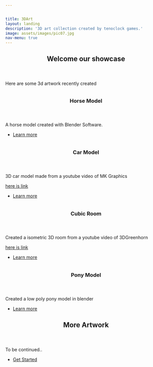 ```yaml
---


title: 3DArt
layout: landing
description: '3D art collection created by tenoclock games.'
image: assets/images/pic07.jpg
nav-menu: true
---
```


<!-- Main -->
<div id="main">

<!-- One -->
<section id="one">
	<div class="inner">
		<header class="major">
			<h2>Welcome our showcase</h2>
		</header>
		<p>Here are some 3d artwork recently created</p>
	</div>
</section>

<!-- Two -->
<section id="two" class="spotlights">
	<section>
		<a href="generic.html" class="image">
			<img src="{% link assets/images/horse.jpg %}" alt="" data-position="center center" />
		</a>
		<div class="content">
			<div class="inner">
				<header class="major">
					<h3>Horse Model</h3>
				</header>
				<p>A horse model created with Blender Software.</p>
				<ul class="actions">
					<li><a href="generic.html" class="button">Learn more</a></li>
				</ul>
			</div>
		</div>
	</section>
	<section>
		<a href="generic.html" class="image">
			<img src="{% link assets/images/car.jpg %}" alt="" data-position="top center" />
		</a>
		<div class="content">
			<div class="inner">
				<header class="major">
					<h3>Car Model</h3>
				</header>
				<p>3D car model made from a youtube video of MK Graphics</p>
				<a href="https://www.youtube.com/watch?v=1n_lmuEQyZM">here is link</a>
				<p></p>
				<ul class="actions">
					<li><a href="generic.html" class="button">Learn more</a></li>
				</ul>
			</div>
		</div>
	</section>
	<section>
		<a href="generic.html" class="image">
			<img src="{% link assets/images/room.jpg %}" alt="" data-position="25% 25%" />
		</a>
		<div class="content">
			<div class="inner">
				<header class="major">
					<h3>Cubic Room</h3>
				</header>
				<p>Created a isometric 3D room from a youtube video of 3DGreenhorn</p>
				<a href="https://www.youtube.com/watch?v=yCHT23A6aJA">here is link</a>
				<p></p>
				<ul class="actions">
					<li><a href="generic.html" class="button">Learn more</a></li>
				</ul>
			</div>
		</div>
	</section>
	<section>
		<a href="generic.html" class="image">
			<img src="{% link assets/images/pony.jpg %}" alt="" data-position="25% 25%" />
		</a>
		<div class="content">
			<div class="inner">
				<header class="major">
					<h3>Pony Model</h3>
				</header>
				<p>Created a low poly pony model in blender</p>
				<ul class="actions">
					<li><a href="generic.html" class="button">Learn more</a></li>
				</ul>
			</div>
		</div>
	</section>
</section>

<!-- Three -->
<section id="three">
	<div class="inner">
		<header class="major">
			<h2>More Artwork</h2>
		</header>
		<p>To be continued..</p>
		<ul class="actions">
			<li><a href="generic.html" class="button next">Get Started</a></li>
		</ul>
	</div>
</section>

</div>
